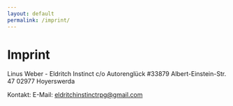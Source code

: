 ```yaml
---
layout: default
permalink: /imprint/
---
```


# Imprint

Linus Weber - Eldritch Instinct
c/o Autorenglück #33879
Albert-Einstein-Str. 47
02977 Hoyerswerda

Kontakt:
E-Mail: eldritchinstinctrpg@gmail.com